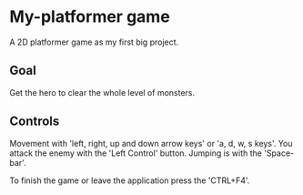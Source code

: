 # My-platformer game
A 2D platformer game as my first big project.

## Goal

Get the hero to clear the whole level of monsters.

## Controls

Movement with 'left, right, up and down arrow keys' or 'a, d, w, s keys'.
You attack the enemy with the 'Left Control' button.
Jumping is with the 'Space-bar'.

To finish the game or leave the application press the 'CTRL+F4'.
